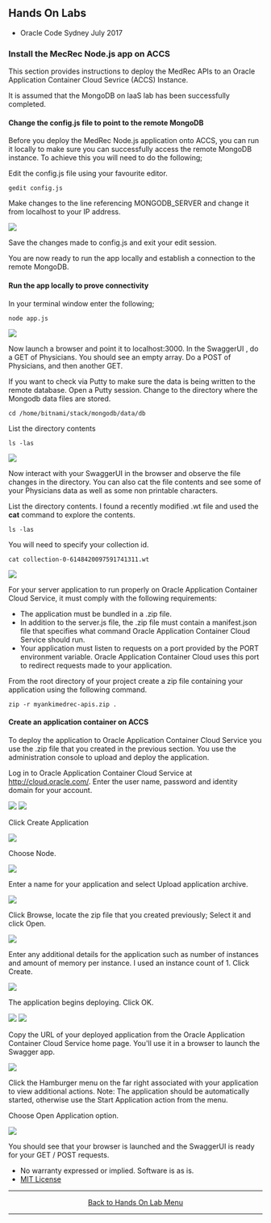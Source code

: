 ## Hands On Labs

- Oracle Code Sydney July 2017

### Install the MecRec Node.js app on ACCS

This section provides instructions to deploy the MedRec APIs to an Oracle Application Container Cloud Sevrice (ACCS) Instance.

It is assumed that the MongoDB on IaaS lab has been successfully completed.

#### Change the config.js file to point to the remote MongoDB

Before you deploy the MedRec Node.js application onto ACCS, you can run it locally to make sure you can successfully access the remote MongoDB instance. To achieve this you will need to do the following;

Edit the config.js file using your favourite editor.

```
gedit config.js
```

Make changes to the line referencing MONGODB_SERVER and change it from localhost to your IP address.

<img src="./img/accs-3.PNG" />

Save the changes made to config.js and exit your edit session.

You are now ready to run the app locally and establish a connection to the remote MongoDB.

#### Run the app locally to prove connectivity

In your terminal window enter the following;

```
node app.js
```

<img src="./img/accs-4.PNG" />

Now launch a browser and point it to localhost:3000.
In the SwaggerUI , do a GET of Physicians.
You should see an empty array.
Do a POST of Physicians, and then another GET.

If you want to check via Putty to make sure the data is being written to the remote database.
Open a Putty session.
Change to the directory where the Mongodb data files are stored.

```
cd /home/bitnami/stack/mongodb/data/db
```
List the directory contents
```
ls -las
```

<img src="./img/accs-1.PNG" />

Now interact with your SwaggerUI in the browser and observe the file changes in the directory.
You can also cat the file contents and see some of your Physicians data as well as some non printable characters.

List the directory contents. I found a recently modified .wt file and used the **cat** command to explore the contents.

```
ls -las
```

You will need to specify your collection id.

```
cat collection-0-6148420097591741311.wt
```

<img src="./img/accs-2.PNG" />

For your server application to run properly on Oracle Application Container Cloud Service, it must comply with the following requirements:
- The application must be bundled in a .zip file.
- In addition to the server.js file, the .zip file must contain a manifest.json file that specifies what command Oracle Application Container Cloud Service should run.
- Your application must listen to requests on a port provided by the PORT environment variable. Oracle Application Container Cloud uses this port to redirect requests made to your application.

From the root directory of your project create a zip file containing your application using the following command.

```
zip -r myankimedrec-apis.zip .
```

#### Create an application container on ACCS

To deploy the application to Oracle Application Container Cloud Service you use the .zip file that you created in the previous section. You use the administration console to upload and deploy the application.

Log in to Oracle Application Container Cloud Service at http://cloud.oracle.com/. Enter the user name, password and identity domain for your account.

<img src="./img/accs-10.PNG" />

<img src="./img/accs-11.PNG" />

Click Create Application 

<img src="./img/accs-12.PNG" />

Choose Node.

<img src="./img/accs-13.PNG" />

Enter a name for your application and select Upload application archive.

<img src="./img/accs-14.PNG" />

Click Browse, locate the zip file that you created previously; 
Select it and click Open.

<img src="./img/accs-15.PNG" />

Enter any additional details for the application such as number of instances and amount of memory per instance.
I used an instance count of 1.
Click Create.

<img src="./img/accs-16.PNG" />

The application begins deploying. Click OK.

<img src="./img/accs-17.PNG" />

<img src="./img/accs-18.PNG" />

Copy the URL of your deployed application from the Oracle Application Container Cloud Service home page. 
You'll use it in a browser to launch the Swagger app.

<img src="./img/accs-19.PNG" />

Click the Hamburger menu on the far right associated with your application to view additional actions.
Note: The application should be automatically started, otherwise use the Start Application action from the menu.

Choose Open Application option.

<img src="./img/accs-21.PNG" />

You should see that your browser is launched and the SwaggerUI is ready for your GET / POST requests.

* No warranty expressed or implied.  Software is as is.
* [MIT License](http://www.opensource.org/licenses/mit-license.html)

<hr />
<center>
<a href="../../handsonlabs" class="btn" >Back to Hands On Lab Menu</a>
<center />
<hr />


